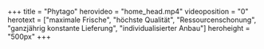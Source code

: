 +++
title = "Phytago"
herovideo = "home_head.mp4"
videoposition = "0"
herotext = ["maximale Fri­sche", "höchste Qualität", "Ressourcenschonung", "ganzjährig konstante Liefe­rung", "individualisierter Anbau"]
heroheight = "500px"
+++
